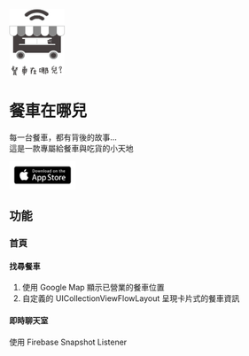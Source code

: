<img src="https://github.com/as462988/RunRunTrack/blob/master/icon.jpg" width="100" height="120"/>

# 餐車在哪兒

每一台餐車，都有背後的故事...<br> 
這是一款專屬給餐車與吃貨的小天地

<img src="https://github.com/as462988/RunRunTrack/blob/master/appstore.png" width="120" height="50"/>


## 功能

### 首頁
#### 找尋餐車
1. 使用 Google Map 顯示已營業的餐車位置
2. 自定義的 UICollectionViewFlowLayout 呈現卡片式的餐車資訊

#### 即時聊天室
使用 Firebase Snapshot Listener

